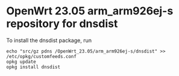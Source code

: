 OpenWrt 23.05 arm_arm926ej-s repository for dnsdist
========

To install the dnsdist package, run

```
echo "src/gz pdns /OpenWrt_23.05/arm_arm926ej-s/dnsdist" >> /etc/opkg/customfeeds.conf
opkg update
opkg install dnsdist
```
